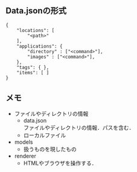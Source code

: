 ## Data.jsonの形式
```
{
    "locations": [
        "<path>"
    ],
    "applications": {
        "directory" : ["<command>"],
        "images" : ["<command>"],
    },
    "tags": { },
    "items": [ ]
}
```

## メモ
- ファイルやディレクトリの情報
    - data.json  
      ファイルやディレクトリの情報．パスを含む．
    - ローカルファイル
- models
    - 扱うものを現したもの
- renderer
    - HTMLやブラウザを操作する．